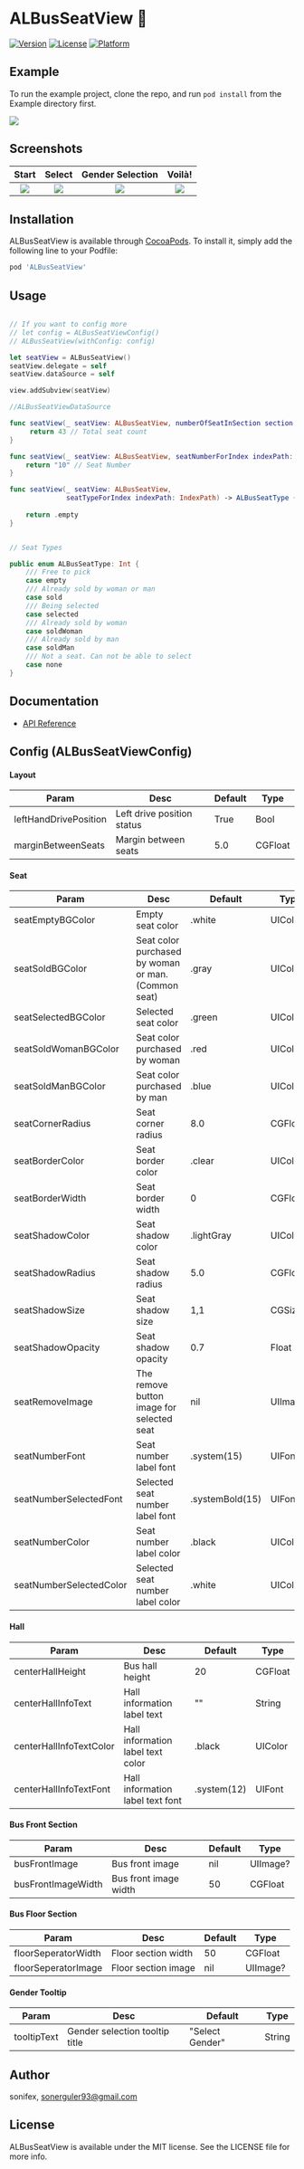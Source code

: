 # ALBusSeatView 💺

[![Version](https://img.shields.io/cocoapods/v/ALBusSeatView.svg?style=flat)](https://cocoapods.org/pods/ALBusSeatView) [![License](https://img.shields.io/cocoapods/l/ALBusSeatView.svg?style=flat)](https://cocoapods.org/pods/ALBusSeatView) [![Platform](https://img.shields.io/cocoapods/p/ALBusSeatView.svg?style=flat)](https://cocoapods.org/pods/ALBusSeatView) 


## Example

To run the example project, clone the repo, and run `pod install` from the Example directory first.

![](./Screenshots/seat-video.gif)



## Screenshots
|           Start            |           Select           |      Gender Selection      |           Voilà!           |
| :------------------------: | :------------------------: | :------------------------: | :------------------------: |
| ![](https://raw.githubusercontent.com/applogistdev/ALBusSeatView/develop/Screenshots/ss1.png) | ![](https://raw.githubusercontent.com/applogistdev/ALBusSeatView/develop/Screenshots/ss2.png) | ![](https://raw.githubusercontent.com/applogistdev/ALBusSeatView/develop/Screenshots/ss3.png) | ![](https://raw.githubusercontent.com/applogistdev/ALBusSeatView/develop/Screenshots/ss4.png) |




## Installation

ALBusSeatView is available through [CocoaPods](https://cocoapods.org). To install
it, simply add the following line to your Podfile:

```ruby
pod 'ALBusSeatView'
```

## Usage

```swift

// If you want to config more
// let config = ALBusSeatViewConfig()
// ALBusSeatView(withConfig: config)

let seatView = ALBusSeatView()
seatView.delegate = self
seatView.dataSource = self

view.addSubview(seatView)

//ALBusSeatViewDataSource

func seatView(_ seatView: ALBusSeatView, numberOfSeatInSection section: Int) -> Int {
     return 43 // Total seat count
}

func seatView(_ seatView: ALBusSeatView, seatNumberForIndex indexPath: IndexPath) -> String {
    return "10" // Seat Number
}

func seatView(_ seatView: ALBusSeatView,
              seatTypeForIndex indexPath: IndexPath) -> ALBusSeatType {
        
    return .empty
}


// Seat Types

public enum ALBusSeatType: Int {
    /// Free to pick
    case empty
    /// Already sold by woman or man
    case sold
    /// Being selected
    case selected
    /// Already sold by woman
    case soldWoman
    /// Already sold by man
    case soldMan
    /// Not a seat. Can not be able to select
    case none
}

```



## Documentation

* [API Reference](https://applogistdev.github.io/ALBusSeatView/) 




## Config (ALBusSeatViewConfig)  

#### Layout

| Param                 | Desc | Default | Type |
| --------------------- | ---- | ------- | ------ |
| leftHandDrivePosition | Left drive position status | True | Bool |
| marginBetweenSeats | Margin between seats | 5.0 | CGFloat |

#### Seat

| Param                   | Desc | Default | Type |
| ----------------------- | ---- | ------- | -------- |
| seatEmptyBGColor        | Empty seat color | .white | UIColor |
| seatSoldBGColor        | Seat color purchased by woman or man. (Common seat) | .gray | UIColor |
| seatSelectedBGColor     | Selected seat color | .green | UIColor |
| seatSoldWomanBGColor    | Seat color purchased by woman | .red | UIColor |
| seatSoldManBGColor      | Seat color purchased by man | .blue | UIColor |
| seatCornerRadius        | Seat corner radius | 8.0 | CGFloat |
| seatBorderColor         | Seat border color | .clear | UIColor |
| seatBorderWidth         | Seat border width | 0 | CGFloat |
| seatShadowColor         | Seat shadow color | .lightGray | UIColor |
| seatShadowRadius        | Seat shadow radius | 5.0 | CGFloat |
| seatShadowSize          | Seat shadow size | 1,1 | CGSize |
| seatShadowOpacity       | Seat shadow opacity | 0.7 | Float |
| seatRemoveImage         | The remove button image for selected seat | nil | UIImage? |
| seatNumberFont          | Seat number label font | .system(15) | UIFont |
| seatNumberSelectedFont  | Selected seat number label font | .systemBold(15) | UIFont |
| seatNumberColor         | Seat number label color | .black | UIColor |
| seatNumberSelectedColor | Selected seat number label color | .white | UIColor |

#### Hall

| Param                 | Desc | Default | Type |
| --------------------- | ---- | ------- | ------ |
| centerHallHeight | Bus hall height | 20 | CGFloat |
| centerHallInfoText | Hall information label text | "" | String |
| centerHallInfoTextColor | Hall information label text color | .black | UIColor |
| centerHallInfoTextFont | Hall information label text font | .system(12) | UIFont |

#### Bus Front Section

| Param                 | Desc | Default | Type |
| --------------------- | ---- | ------- | ------ |
| busFrontImage | Bus front image | nil | UIImage? |
| busFrontImageWidth | Bus front image width | 50 | CGFloat |

#### Bus Floor Section

| Param                 | Desc | Default | Type |
| --------------------- | ---- | ------- | ------ |
| floorSeperatorWidth | Floor section  width | 50 | CGFloat |
| floorSeperatorImage | Floor section image | nil | UIImage? |

#### Gender Tooltip

| Param                 | Desc | Default | Type |
| --------------------- | ---- | ------- | ------ |
| tooltipText | Gender selection tooltip title | "Select Gender" | String |

## Author

sonifex, sonerguler93@gmail.com

## License

ALBusSeatView is available under the MIT license. See the LICENSE file for more info.
